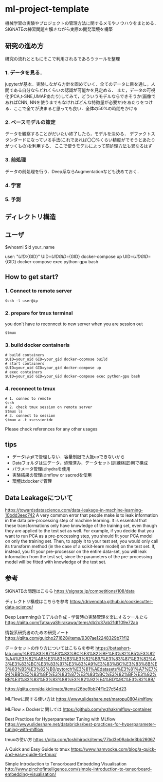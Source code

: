 # ml-project-template

機械学習の実験やプロジェクトの管理方法に関するメモやノウハウをまとめる．
SIGNATEの練習問題を解きながら実際の開発環境を構築

## 研究の進め方
研究の流れとともにそこで利用されるであろうツールを整理
### 1. データを見る．

jupyterが基本．実験しながら方針を固めていく．全てのデータに目を通し，人間である自分ならどれくらいの認識が可能かを見定める．
また，データの可視化(PCA,t-SNE,UMAPあたり)してみて，どういうモデルならできそうか(画像であればCNN, NNを使うまでもなければどんな特徴量が必要か)をあたりをつける．ここで全てが決まると思っても良い．全体の50%の時間をかける
### 2. ベースモデルの策定

データを観察することがだいたい終了したら，モデルを決める．
デファクトスタンダードになっている手法(これであれば〇〇%くらい精度がでそうとあたりがつくもの)を利用する．
ここで使うモデルによって前処理方法も異なるはず

### 3. 前処理

データの前処理を行う．Deep系ならAugmentationなども決めておく．



### 4. 学習
### 5. 予測



## ディレクトリ構造


## ユーザ
$whoami
$id your_name

user: "${UID}:${GID}"
UID=${UID} GID=${GID} docker-compose up
UID=${UID} GID=${GID} docker-compose exec python-gpu bash

## How to get start?
### 1. Connect to remote server
```shell
$ssh -l user@ip
```
### 2. prepare for tmux terminal
you don't have to reconncet to new server when you are session out
```shell
$tmux
```
### 3. build docker containerls

```shell
# build containers
$UID=your_uid GID=your_gid docker-copmose build
# start containers
$UID=your_uid GID=your_gid docker-compose up
# exec containers
$UID=your_uid GID=your_Gid docker-compose exec python-gpu bash
```

### 4. reconnect to tmux

```shell
# 1. connec to remote
$ssh
# 2. check tmux session on remote server
$tmux ls
# 3. connect to session
$tmux a -t <sessionid>
```
Please check references for any other usages


## tips
- データはgitで管理しない．容量制限で大抵upできないから
- Dataフォルダは生データ，処理済み，データセット(訓練検証)用で構成
- パラメータ管理はhydraを使用
- 実験結果の管理はmflow or sacredを使用
- 環境はdockerで管理

## Data Leakageについて

https://towardsdatascience.com/data-leakage-in-machine-learning-10bdd3eec742
A very common error that people make is to leak information in the data pre-processing step of machine learning. It is essential that these transformations only have knowledge of the training set, even though they are applied to the test set as well. For example, if you decide that you want to run PCA as a pre-processing step, you should fit your PCA model on only the training set. Then, to apply it to your test set, you would only call its transform method (in the case of a scikit-learn model) on the test set. If, instead, you fit your pre-processor on the entire data-set, you will leak information from the test set, since the parameters of the pre-processing model will be fitted with knowledge of the test set.
## 参考
SIGNATEの問題はこちら
https://signate.jp/competitions/108/data

ディレクトリ構成はこちらを参考
https://drivendata.github.io/cookiecutter-data-science/

Deep Learnningのモデルの作成・学習時の実験管理を楽にするツールたち
https://qiita.com/TatsuyaShirakawa/items/db2c37ab21df109e72ab

情報系研究者のための研究ノート
https://qiita.com/guicho271828/items/9307ae12248329b71f12

データセットの作り方についてはこちらを参考
https://betashort-lab.com/%E3%83%87%E3%83%BC%E3%82%BF%E3%82%B5%E3%82%A4%E3%82%A8%E3%83%B3%E3%82%B9/%E3%83%87%E3%82%A3%E3%83%BC%E3%83%97%E3%83%A9%E3%83%BC%E3%83%8B%E3%83%B3%E3%82%B0/pytorch%E3%81%AEdatasets%E3%81%A7%E7%94%BB%E5%83%8F%E3%83%87%E3%83%BC%E3%82%BF%E3%82%BB%E3%83%83%E3%83%88%E3%82%92%E4%BD%9C%E3%82%8B/

https://qiita.com/daikiclimate/items/26be9bb74f1c27c54d23

MLFlowに関する使い方は
https://www.slideshare.net/maropu0804/mlflow

MLFlow × Dockerに関しては
https://github.com/hyzhak/mlflow-container

Best Practices for Hyperparameter Tuning with MLflow
https://www.slideshare.net/databricks/best-practices-for-hyperparameter-tuning-with-mlflow

tmuxの使い方
https://qiita.com/toshihirock/items/77bd3e09abde3bb26067

A Quick and Easy Guide to tmux
https://www.hamvocke.com/blog/a-quick-and-easy-guide-to-tmux/


Simple Introduction to Tensorboard Embedding Visualisation
http://www.pinchofintelligence.com/simple-introduction-to-tensorboard-embedding-visualisation/